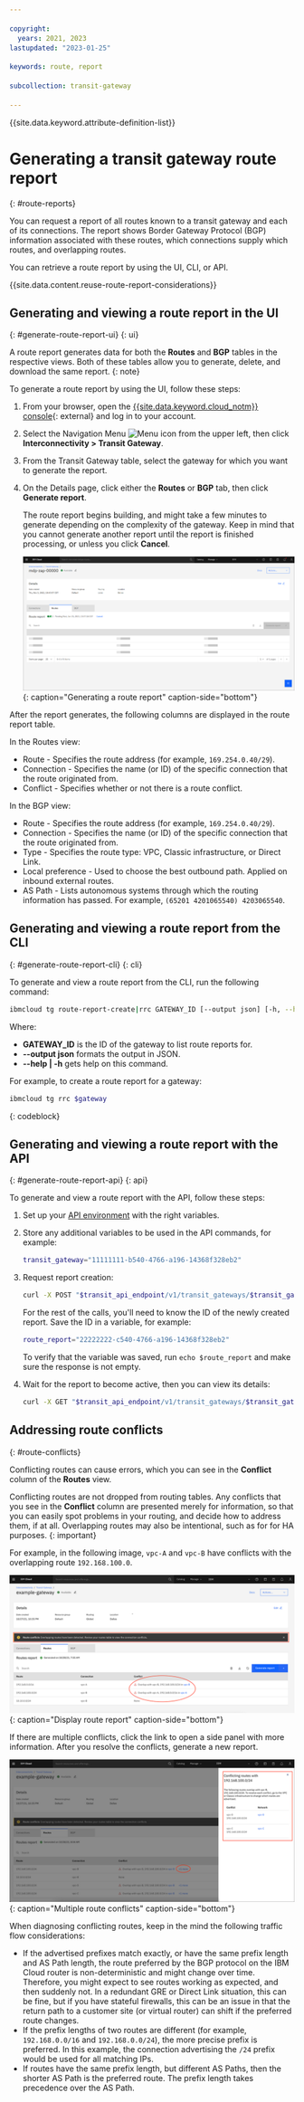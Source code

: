 ```yaml
---

copyright:
  years: 2021, 2023
lastupdated: "2023-01-25"

keywords: route, report

subcollection: transit-gateway

---
```


{{site.data.keyword.attribute-definition-list}}

# Generating a transit gateway route report
{: #route-reports}

You can request a report of all routes known to a transit gateway and each of its connections. The report shows  Border Gateway Protocol (BGP) information associated with these routes, which connections supply which routes, and overlapping routes.  

You can retrieve a route report by using the UI, CLI, or API.

{{site.data.content.reuse-route-report-considerations}}
  
## Generating and viewing a route report in the UI
{: #generate-route-report-ui}
{: ui}

A route report generates data for both the **Routes** and **BGP** tables in the respective views. Both of these tables allow you to generate, delete, and download the same report.
{: note}

To generate a route report by using the UI, follow these steps:

1. From your browser, open the [{{site.data.keyword.cloud_notm}} console](/login){: external} and log in to your account.
1. Select the Navigation Menu ![Menu icon](../../icons/icon_hamburger.svg) from the upper left, then click **Interconnectivity > Transit Gateway**.   
1. From the Transit Gateway table, select the gateway for which you want to generate the report.
1. On the Details page, click either the **Routes** or **BGP** tab, then click **Generate report**. 

   The route report begins building, and might take a few minutes to generate depending on the complexity of the gateway. Keep in mind that you cannot generate another report until the report is finished processing, or unless you click **Cancel**.

   ![Generating a route report](images/routereportpending.png "Generating a route report"){: caption="Generating a route report" caption-side="bottom"}

After the report generates, the following columns are displayed in the route report table.

In the Routes view:

* Route - Specifies the route address (for example, `169.254.0.40/29`).
* Connection - Specifies the name (or ID) of the specific connection that the route originated from.
* Conflict - Specifies whether or not there is a route conflict.

In the BGP view:

* Route - Specifies the route address (for example, `169.254.0.40/29`).
* Connection - Specifies the name (or ID) of the specific connection that the route originated from.
* Type - Specifies the route type: VPC, Classic infrastructure, or Direct Link.
* Local preference - Used to choose the best outbound path. Applied on inbound external routes. 
* AS Path - Lists autonomous systems through which the routing information has passed. For example, `(65201 4201065540) 4203065540`.
  
## Generating and viewing a route report from the CLI
{: #generate-route-report-cli}
{: cli}

To generate and view a route report from the CLI, run the following command:

```sh
ibmcloud tg route-report-create|rrc GATEWAY_ID [--output json] [-h, --help]
``` 

Where:

* **GATEWAY_ID** is the ID of the gateway to list route reports for.
* **--output json** formats the output in JSON.
* **--help | -h** gets help on this command. 

For example, to create a route report for a gateway:

```sh
ibmcloud tg rrc $gateway
```
{: codeblock}

## Generating and viewing a route report with the API
{: #generate-route-report-api}
{: api}

To generate and view a route report with the API, follow these steps:

1. Set up your [API environment](/docs/transit-gateway?topic=transit-gateway-set-up-environment) with the right variables.
1. Store any additional variables to be used in the API commands, for example:

   ```sh
   transit_gateway="11111111-b540-4766-a196-14368f328eb2"
   ```

1. Request report creation:

   ```sh
   curl -X POST "$transit_api_endpoint/v1/transit_gateways/$transit_gateway/route_reports?version=$api_version" -H "Authorization: $iam_token"
   ```
 
   For the rest of the calls, you'll need to know the ID of the newly created report. Save the ID in a variable, for example:

   ```sh
   route_report="22222222-c540-4766-a196-14368f328eb2"
   ```

   To verify that the variable was saved, run `echo $route_report` and make sure the response is not empty.

1. Wait for the report to become active, then you can view its details:

   ```sh
   curl -X GET "$transit_api_endpoint/v1/transit_gateways/$transit_gateway/route_reports/$route_report?version=$api_version" -H "Authorization: $iam_token"
   ```

## Addressing route conflicts
{: #route-conflicts}

Conflicting routes can cause errors, which you can see in the **Conflict** column of the **Routes** view. 

Conflicting routes are not dropped from routing tables. Any conflicts that you see in the **Conflict** column are presented merely for information, so that you can easily spot problems in your routing, and decide how to address them, if at all. Overlapping routes may also be intentional, such as for for HA purposes. 
{: important}

For example, in the following image, `vpc-A` and `vpc-B` have conflicts with the overlapping route `192.168.100.0`. 

   ![Display route report](images/routereportconflicts.png "Display route report"){: caption="Display route report" caption-side="bottom"}

If there are multiple conflicts, click the link to open a side panel with more information. After you resolve the conflicts, generate a new report. 

   ![Multiple route conflicts](images/routereportmultipleconflicts.png "Multiple Route Conflicts"){: caption="Multiple route conflicts" caption-side="bottom"}

When diagnosing conflicting routes, keep in the mind the following traffic flow considerations:

* If the advertised prefixes match exactly, or have the same prefix length and AS Path length, the route preferred by the BGP protocol on the IBM Cloud router is non-deterministic and might change over time. Therefore, you might expect to see routes working as expected, and then suddenly not. In a redundant GRE or Direct Link situation, this can be fine, but if you have stateful firewalls, this can be an issue in that the return path to a customer site (or virtual router) can shift if the preferred route changes.
* If the prefix lengths of two routes are different (for example, `192.168.0.0/16` and `192.168.0.0/24`), the more precise prefix is preferred. In this example, the connection advertising the `/24` prefix would be used for all matching IPs.
* If routes have the same prefix length, but different AS Paths, then the shorter AS Path is the preferred route. The prefix length takes precedence over the AS Path.
